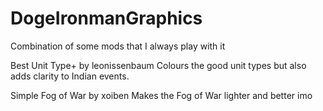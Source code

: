 # DogeIronmanGraphics
 Combination of some mods that I always play with it


 Best Unit Type+ by leonissenbaum
    Colours the good unit types but also adds clarity to Indian events.

Simple Fog of War by xoiben
   Makes the Fog of War lighter and better imo
